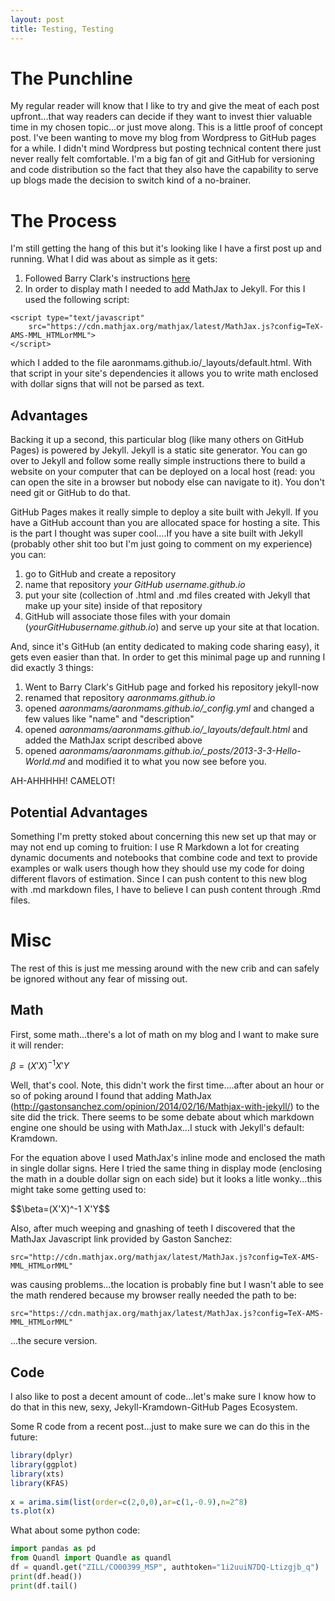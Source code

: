 ```yaml
---
layout: post
title: Testing, Testing
---
```

# The Punchline

My regular reader will know that I like to try and give the meat of each post upfront...that way readers can decide if they want to invest thier valuable time in my chosen topic...or just move along.  This is a little proof of concept post.  I've been wanting to move my blog from Wordpress to GitHub pages for a while.  I didn't mind Wordpress but posting technical content there just never really felt comfortable.  I'm a big fan of git and GitHub for versioning and code distribution so the fact that they also have the capability to serve up blogs made the decision to switch kind of a no-brainer.

# The Process

I'm still getting the hang of this but it's looking like I have a first post up and running.  What I did was about as simple as it gets:

1.  Followed Barry Clark's instructions [here](href="https://www.smashingmagazine.com/2014/08/build-blog-jekyll-github-pages/)
2.  In order to display math I needed to add MathJax to Jekyll.  For this I used the following script:

```
<script type="text/javascript"
    src="https://cdn.mathjax.org/mathjax/latest/MathJax.js?config=TeX-AMS-MML_HTMLorMML">
</script>
```

which I added to the file aaronmams.github.io/_layouts/default.html.  With that script in your site's dependencies it allows you to write math enclosed with dollar signs that will not be parsed as text.

## Advantages

Backing it up a second, this particular blog (like many others on GitHub Pages) is powered by Jekyll.  Jekyll is a static site generator. You can go over to Jekyll and follow some really simple instructions there to build a website on your computer that can be deployed on a local host (read: you can open the site in a browser but nobody else can navigate to it).  You don't need git or GitHub to do that. 

GitHub Pages makes it really simple to deploy a site built with Jekyll.  If you have a GitHub account than you are allocated space for hosting a site.  This is the part I thought was super cool....If you have a site built with Jekyll (probably other shit too but I'm just going to comment on my experience) you can:

1. go to GitHub and create a repository
2. name that repository *your GitHub username.github.io*
3. put your site (collection of .html and .md files created with Jekyll that make up your site) inside of that repository
4. GitHub will associate those files with your domain (*yourGitHubusername.github.io*) and serve up your site at that location.

And, since it's GitHub (an entity dedicated to making code sharing easy), it gets even easier than that.  In order to get this minimal page up and running I did exactly 3 things:

1. Went to Barry Clark's GitHub page and forked his repository jekyll-now
2. renamed that repository *aaronmams.github.io*
3. opened *aaronmams/aaronmams.github.io/_config.yml* and changed a few values like "name" and "description"
4. opened *aaronmams/aaronmams.github.io/_layouts/default.html* and added the MathJax script described above
5. opened *aaronmams/aaronmams.github.io/_posts/2013-3-3-Hello-World.md* and modified it to what you now see before you.  

AH-AHHHHH! CAMELOT!

## Potential Advantages

Something I'm pretty stoked about concerning this new set up that may or may not end up coming to fruition: I use R Markdown a lot for creating dynamic documents and notebooks that combine code and text to provide examples or walk users though how they should use my code for doing different flavors of estimation.  Since I can push content to this new blog with .md markdown files, I have to believe I can push content through .Rmd files.  

# Misc

The rest of this is just me messing around with the new crib and can safely be ignored without any fear of missing out.

## Math

First, some math...there's a lot of math on my blog and I want to make sure it will render:

$\beta = (X'X)^{-1}X'Y$

Well, that's cool. Note, this didn't work the first time....after about an hour or so of poking around I found that adding 
MathJax (http://gastonsanchez.com/opinion/2014/02/16/Mathjax-with-jekyll/) to the site did the trick.  There seems to be some debate about which markdown engine one should be using with MathJax...I stuck with Jekyll's default: Kramdown.  

For the equation above I used MathJax's inline mode and enclosed the math in single dollar signs.  Here I tried the same thing in display mode (enclosing the math in a double dollar sign on each side) but it looks a litle wonky...this might take some getting used to:

<div class="Math"> 
  $$\beta=(X'X)^-1 X'Y$$ 
</div>

Also, after much weeping and gnashing of teeth I discovered that the MathJax Javascript link provided by Gaston Sanchez: 

    src="http://cdn.mathjax.org/mathjax/latest/MathJax.js?config=TeX-AMS-MML_HTMLorMML"

was causing problems...the location is probably fine but I wasn't able to see the math rendered because my browser really needed the path to be:

    src="https://cdn.mathjax.org/mathjax/latest/MathJax.js?config=TeX-AMS-MML_HTMLorMML"

...the secure version.

## Code

I also like to post a decent amount of code...let's make sure I know how to do that in this new, sexy, Jekyll-Kramdown-GitHub Pages Ecosystem.

Some R code from a recent post...just to make sure we can do this in the future:

```R
library(dplyr)
library(ggplot)
library(xts)
library(KFAS)
 
x = arima.sim(list(order=c(2,0,0),ar=c(1,-0.9),n=2^8)
ts.plot(x)
```

What about some python code:

```python
import pandas as pd
from Quandl import Quandle as quandl 
df = quandl.get("ZILL/CO00399_MSP", authtoken="1i2uuiN7DQ-Ltizgjb_q")
print(df.head())
print(df.tail()
```
